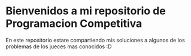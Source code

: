 # Bienvenidos a mi repositorio de Programacion Competitiva

En este repositorio estare compartiendo mis soluciones a algunos de los problemas de los jueces mas conocidos :D